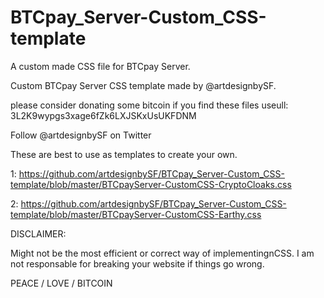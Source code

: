 # BTCpay_Server-Custom_CSS-template
A custom made CSS file for BTCpay Server. 

Custom BTCpay Server CSS template made by @artdesignbySF.

please consider donating some bitcoin if you find these files useull: 3L2K9wypgs3xage6fZk6LXJSKxUsUKFDNM

Follow @artdesignbySF on Twitter

These are best to use as templates to create your own.

1: https://github.com/artdesignbySF/BTCpay_Server-Custom_CSS-template/blob/master/BTCpayServer-CustomCSS-CryptoCloaks.css

2: https://github.com/artdesignbySF/BTCpay_Server-Custom_CSS-template/blob/master/BTCpayServer-CustomCSS-Earthy.css


DISCLAIMER:

Might not be the most efficient or correct way of implementingnCSS. I am not responsable for breaking your website if things go wrong.

PEACE / LOVE / BITCOIN
